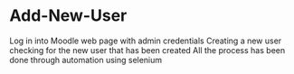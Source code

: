 # Add-New-User
Log in into Moodle web page with admin credentials
Creating a new user 
checking for the new user that has been created
All the process has been done through automation using selenium 

